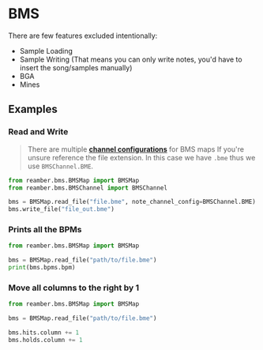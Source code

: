 # BMS

There are few features excluded intentionally:

- Sample Loading
- Sample Writing (That means you can only write notes, you'd have to
  insert the song/samples manually)
- BGA
- Mines

## Examples

### Read and Write

> There are multiple [**channel configurations**](Channel.md) for BMS maps
> If you're unsure reference the file extension.
> In this case we have `.bme` thus we use `BMSChannel.BME`.

```python
from reamber.bms.BMSMap import BMSMap
from reamber.bms.BMSChannel import BMSChannel

bms = BMSMap.read_file("file.bme", note_channel_config=BMSChannel.BME)
bms.write_file("file_out.bme")
```

### Prints all the BPMs

```python
from reamber.bms.BMSMap import BMSMap

bms = BMSMap.read_file("path/to/file.bme")
print(bms.bpms.bpm)
```

### Move all columns to the right by 1

```python
from reamber.bms.BMSMap import BMSMap

bms = BMSMap.read_file("path/to/file.bme")

bms.hits.column += 1
bms.holds.column += 1
```
